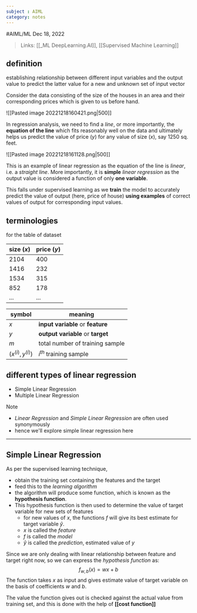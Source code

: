 ```yaml
---
subject : AIML
category: notes
---
```

#AIML/ML 
Dec 18, 2022

>Links: [[_ML DeepLearning.AI]], [[Supervised Machine Learning]]

## definition
establishing relationship between different input variables and the output value to predict the latter value for a new and unknown set of input vector

Consider the data consisting of the size of the houses in an area and their corresponding prices which is given to us before hand.

![[Pasted image 20221218160421.png|500]]

In regression analysis, we need to find a *line*, or more importantly, the **equation of the line** which fits reasonably well on the data and ultimately helps us predict the value of price ($y$) for any value of size ($x$), say 1250 sq. feet. 

![[Pasted image 20221218161128.png|500]]

This is an example of linear regression as the equation of the line is *linear*, i.e. a *straight line*. More importantly, it is **simple** *linear regression* as the output value is considered a function of only **one variable**.

This falls under supervised learning as we **train** the model to accurately predict the value of output (here, price of house) **using examples** of correct values of output for corresponding input values.

## terminologies
for the table of dataset

| **size ($x$)** | **price ($y$)** |
| ---------- | ---------- |
| 2104       | 400        |
| 1416       | 232        |
| 1534       | 315        |
| 852        | 178        |
| ...        | ...        |

| symbol               | meaning                           |
| -------------------- | --------------------------------- |
| $x$                  | **input variable** or **feature** |
| $y$                  | **output variable** or **target** |
| $m$                  | total number of training sample   |
| $(x^{(i)}, y^{(i)})$ | $i^{th}$ training sample          |

## different types of linear regression
- Simple Linear Regression
- Multiple Linear Regression

>[!NOTE]
>- *Linear Regression* and *Simple Linear Regression* are often used synonymously
>- hence we'll explore simple linear regression here

---
## Simple Linear Regression
As per the supervised learning technique,
- obtain the training set containing the features and the target
- feed this to the *learning algorithm*
- the algorithm will produce some function, which is known as the **hypothesis function**.
- This hypothesis function is then used to determine the value of target variable for new sets of features
	- for new values of $x$, the functions $f$ will give its best estimate for target variable $\hat{y}$.
	- $x$ is called the *feature*
	- $f$ is called the *model*
	- $\hat{y}$ is called the *prediction*, estimated value of $y$

Since we are only dealing with linear relationship between feature and target right now, so we can express the *hypothesis function* as: $$f_{w,b}(x)=wx+b$$The function takes $x$ as input and gives estimate value of target variable on the basis of coefficients $w$ and $b$.

The value the function gives out is checked against the actual value from training set, and this is done with the help of **[[cost function]]**
